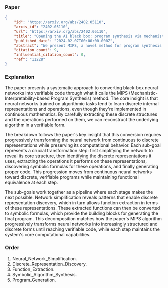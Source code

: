 ### Paper

```json
{
	"id": "https://arxiv.org/abs/2402.05110",
	"arxiv_id": "2402.05110",
	"url": "https://arxiv.org/abs/2402.05110",
	"title": "Opening the AI black box: program synthesis via mechanistic interpretability",
	"published_date": "2024-02-07T00:00:00.000Z",
	"abstract": "We present MIPS, a novel method for program synthesis based on automated mechanistic interpretability of neural networks trained to perform the desired task, auto-distilling the learned algorithm into Python code. We test MIPS on a benchmark of 62 algorithmic tasks that can be learned by an RNN and find it highly complementary to GPT-4: MIPS solves 32 of them, including 13 that are not solved by GPT-4 (which also solves 30). MIPS uses an integer autoencoder to convert the RNN into a finite state machine, then applies Boolean or integer symbolic regression to capture the learned algorithm. As opposed to large language models, this program synthesis technique makes no use of (and is therefore not limited by) human training data such as algorithms and code from GitHub. We discuss opportunities and challenges for scaling up this approach to make machine-learned models more interpretable and trustworthy.",
	"citation_count": 9,
	"influential_citation_count": 0,
	"ref": "11228"
}
```

### Explanation

The paper presents a systematic approach to converting black-box neural networks into verifiable code through what it calls the MIPS (Mechanistic-Interpretability-based Program Synthesis) method. The core insight is that neural networks trained on algorithmic tasks tend to learn discrete internal representations and operations, even though they're implemented in continuous mathematics. By carefully extracting these discrete structures and the operations performed on them, we can reconstruct the underlying algorithm in a verifiable form.

The breakdown follows the paper's key insight that this conversion requires progressively transforming the neural network from continuous to discrete representations while preserving its computational behavior. Each sub-goal represents a crucial transformation step: first simplifying the network to reveal its core structure, then identifying the discrete representations it uses, extracting the operations it performs on these representations, discovering symbolic formulas for these operations, and finally generating proper code. This progression moves from continuous neural networks toward discrete, verifiable programs while maintaining functional equivalence at each step.

The sub-goals work together as a pipeline where each stage makes the next possible. Network simplification reveals patterns that enable discrete representation discovery, which in turn allows function extraction in terms of these representations. These extracted functions can then be converted to symbolic formulas, which provide the building blocks for generating the final program. This decomposition matches how the paper's MIPS algorithm progressively transforms neural networks into increasingly structured and discrete forms until reaching verifiable code, while each step maintains the system's core computational capabilities.

### Order

1. Neural_Network_Simplification.
2. Discrete_Representation_Discovery.
3. Function_Extraction.
4. Symbolic_Algorithm_Synthesis.
5. Program_Generation.
